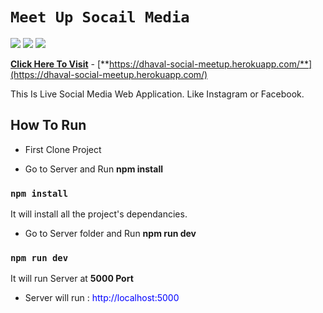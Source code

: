 # `Meet Up Socail Media`
![](https://img.shields.io/badge/Node.js-v12.17.0-green)
![](https://img.shields.io/badge/express-v4.17.1-red)
![](https://img.shields.io/badge/MongoDB-Atlas-brightgreen)


[**Click Here To Visit**](https://dhaval-social-meetup.herokuapp.com/) - [**https://dhaval-social-meetup.herokuapp.com/**](https://dhaval-social-meetup.herokuapp.com/)

This Is Live Social Media Web Application. Like Instagram or Facebook.

## How To Run

* First Clone Project
  
* Go to  Server and Run **npm install**

### `npm install`
It will install all the project's dependancies.

* Go to Server folder and Run **npm run dev**

### `npm run dev`

It will run Server at **5000 Port**

* Server will run : <span style='color:blue'>http://localhost:5000</span>



